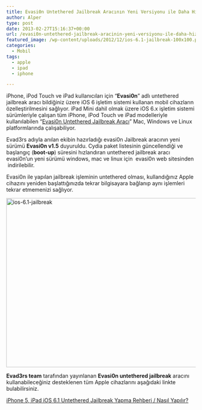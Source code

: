 ```yaml
---
title: Evasi0n Untethered Jailbreak Aracının Yeni Versiyonu ile Daha Hızlı Açılış Süresi
author: Alper
type: post
date: 2013-02-27T15:16:37+00:00
url: /evasi0n-untethered-jailbreak-aracinin-yeni-versiyonu-ile-daha-hizli-acilis-suresi/
featured_image: /wp-content/uploads/2012/12/ios-6.1-jailbreak-100x100.png
categories:
  - Mobil
tags:
  - apple
  - ipad
  - iphone

---
```

iPhone, iPod Touch ve iPad kullanıcıları için &#8220;**Evasi0n**&#8221; adlı untethered jailbreak aracı bildiğiniz üzere iOS 6 işletim sistemi kullanan mobil cihazların özelleştirilmesini sağlıyor. iPad Mini dahil olmak üzere iOS 6.x işletim sistemi sürümleriyle çalışan tüm iPhone, iPod Touch ve iPad modelleriyle kullanılabilen &#8220;[Evasi0n Untethered Jailbreak Aracı][1]&#8221; Mac, Windows ve Linux platformlarında çalışabiliyor.

Evad3rs adıyla anılan ekibin hazırladığı evasi0n Jailbreak aracının yeni sürümü **Evasi0n v1.5** duyuruldu. Cydia paket listesinin güncellendiği ve başlangıç (**boot-up**) süresini hızlandıran untethered jailbreak aracı evasi0n&#8217;un yeni sürümü windows, mac ve linux için  evasi0n web sitesinden  indirilebilir.

Evasi0n ile yapılan jailbreak işleminin untethered olması, kullandığınız Apple cihazını yeniden başlattığınızda tekrar bilgisayara bağlanıp aynı işlemleri tekrar etmemenizi sağlıyor.

<img class="aligncenter size-full wp-image-10132" alt="ios-6.1-jailbreak" src="https://www.murekkep.org/wp-content/uploads/2012/12/ios-6.1-jailbreak.png" width="600" height="449" srcset="https://www.murekkep.org/wp-content/uploads/2012/12/ios-6.1-jailbreak.png 600w, https://www.murekkep.org/wp-content/uploads/2012/12/ios-6.1-jailbreak-400x299.png 400w, https://www.murekkep.org/wp-content/uploads/2012/12/ios-6.1-jailbreak-50x37.png 50w, https://www.murekkep.org/wp-content/uploads/2012/12/ios-6.1-jailbreak-125x93.png 125w, https://www.murekkep.org/wp-content/uploads/2012/12/ios-6.1-jailbreak-267x200.png 267w, https://www.murekkep.org/wp-content/uploads/2012/12/ios-6.1-jailbreak-407x305.png 407w" sizes="(max-width: 600px) 100vw, 600px" /> 

**Evad3rs team** tarafından yayınlanan **Evasi0n untethered jailbreak** aracını kullanabileceğiniz desteklenen tüm Apple cihazlarını aşağıdaki linkte bulabilirsiniz.

<p class="info">
  <a title="ios 6 evasi0n untethered jailbreak" href="https://www.murekkep.org/iphone-5-ipad-ios-6-1-untethered-jailbreak-yapma-rehberi-nasil-yapilir-11532">iPhone 5, iPad iOS 6.1 Untethered Jailbreak Yapma Rehberi / Nasıl Yapılır?</a>
</p>

 [1]: https://www.murekkep.org/ios-6-icin-evasi0n-untethered-jailbreak-araci-duyuruldu-11549 "Evasi0n Untethered Jailbreak Aracı"